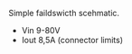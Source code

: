 Simple faildswicth scehmatic. 
* Vin  9-80V
* Iout 8,5A (connector limits)

[](https://github.com/gert-lauritsen/BackupPowerSwicht/blob/main/Doc/Screenshot%202025-07-01%20133015.png)

[](https://github.com/gert-lauritsen/BackupPowerSwicht/blob/main/Doc/03994fa3-5506-4035-915d-3ff298bebc68.png)
